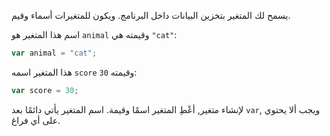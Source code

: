 يسمح لك المتغير بتخزين البيانات داخل البرنامج. ويكون للمتغيرات أسماء وقيم.

اسم هذا المتغير هو `animal` وقيمته هي ` "cat" `:

```javascript
var animal = "cat";
```

هذا المتغير اسمه `score` وقيمته `30`:

```javascript
var score = 30;
```

لإنشاء متغير, أعْطِ المتغير اسمًا وقيمة. اسم المتغير يأتي دائمًا بعد `var`, ويجب ألا يحتوي على أي فراغ.